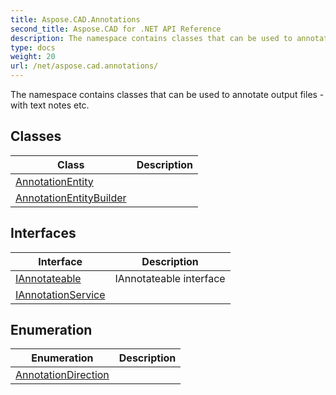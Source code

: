 ```yaml
---
title: Aspose.CAD.Annotations
second_title: Aspose.CAD for .NET API Reference
description: The namespace contains classes that can be used to annotate output files  with text notes etc
type: docs
weight: 20
url: /net/aspose.cad.annotations/
---
```

The namespace contains classes that can be used to annotate output files - with text notes etc.

## Classes

| Class | Description |
| --- | --- |
| [AnnotationEntity](./annotationentity/) |  |
| [AnnotationEntityBuilder](./annotationentitybuilder/) |  |
## Interfaces

| Interface | Description |
| --- | --- |
| [IAnnotateable](./iannotateable/) | IAnnotateable interface |
| [IAnnotationService](./iannotationservice/) |  |
## Enumeration

| Enumeration | Description |
| --- | --- |
| [AnnotationDirection](./annotationdirection/) |  |


